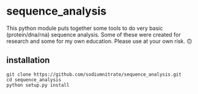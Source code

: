 # sequence_analysis

This python module puts together some tools to do very basic (protein/dna/rna) sequence analysis. Some of these were created for research and some for my own education. Please use at your own risk. :upside_down_face:

## installation

    git clone https://github.com/sodiumnitrate/sequence_analysis.git
    cd sequence_analysis
    python setup.py install